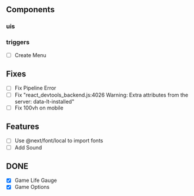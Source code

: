 ## Components

### uis

### triggers

- [ ] Create Menu

## Fixes

- [ ] Fix Pipeline Error
- [ ] Fix "react_devtools_backend.js:4026 Warning: Extra attributes from the server: data-lt-installed"
- [ ] Fix 100vh on mobile

## Features

- [ ] Use @next/font/local to import fonts
- [ ] Add Sound

## DONE

- [x] Game Life Gauge
- [x] Game Options
